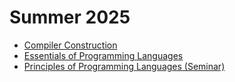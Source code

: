 # Summer 2025

- [Compiler Construction](25ss/cc.md)
- [Essentials of Programming Languages](25ss/eopl.md)
- [Principles of Programming Languages (Seminar)](25ss/popl.md)